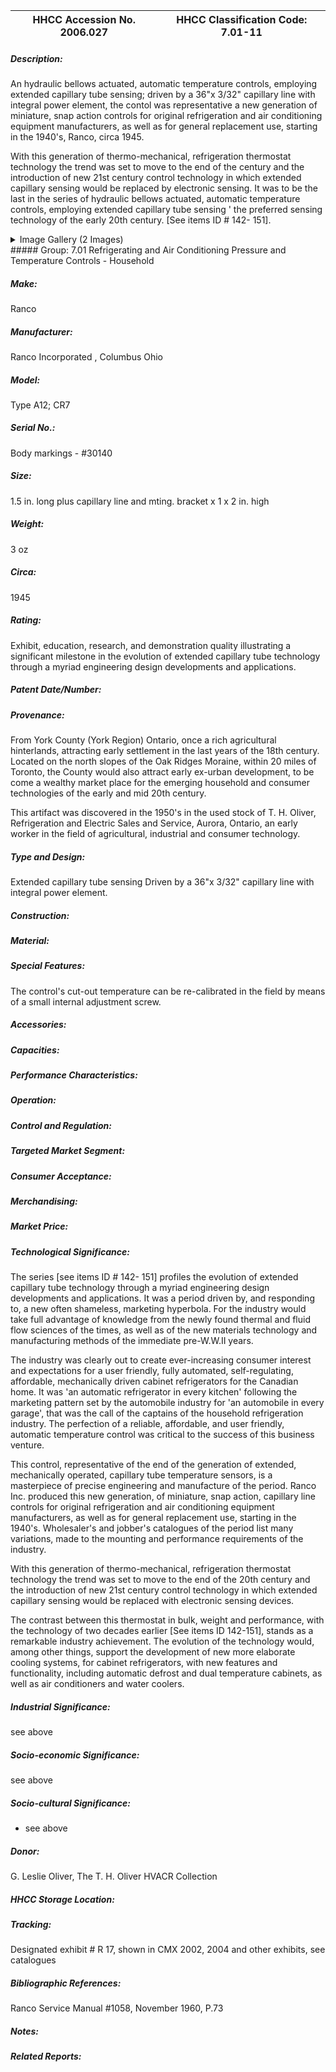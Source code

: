 | **HHCC Accession No. 2006.027** |**HHCC Classification Code:  7.01-11**|
| ----------- | ----------- |
##### Description:
An hydraulic bellows actuated, automatic temperature controls, employing extended capillary tube sensing; driven by a 36"x 3/32" capillary line with integral power element, the contol was representative a new generation of miniature, snap action controls for original refrigeration and air conditioning equipment manufacturers, as well as for general replacement use, starting in the 1940's, Ranco, circa 1945. 

With this generation of thermo-mechanical, refrigeration thermostat technology the trend was set to move to the end of the century and the introduction of new 21st century control technology in which extended capillary sensing would be replaced by electronic sensing. 
It was to be the last in the series of hydraulic bellows actuated, automatic temperature controls, employing extended capillary tube sensing ' the preferred sensing technology of the early 20th century. [See items ID # 142- 151].


<details>
	<summary>Image Gallery (2 Images)</summary>
<div class="gallery gallery-wrapper--full" contenteditable="false" data-is-empty="false" data-translation="Add images" data-columns="6">
<figure class="gallery__item"><a href="#DOMAIN_NAME#gallery/7.01-11.jpg" data-size="369x431"><img src="#DOMAIN_NAME#gallery/7.01-11-thumbnail.jpg" alt=""></a></figure>
<figure class="gallery__item"><a href="#DOMAIN_NAME#gallery/7.01-11a.jpg" data-size="1992x861"><img src="#DOMAIN_NAME#gallery/7.01-11a-thumbnail.jpg" alt=""></a></figure>
</div>
</details>
##### Group:
7.01 Refrigerating and Air Conditioning Pressure and Temperature Controls - Household

##### Make:
Ranco

##### Manufacturer:
Ranco Incorporated , Columbus Ohio

##### Model:
Type A12; CR7

##### Serial No.:
Body markings -  #30140

##### Size:
1.5 in. long plus capillary line and mting. bracket  x 1 x 2 in. high

##### Weight:
3 oz

##### Circa:
1945

##### Rating:
Exhibit, education, research, and demonstration quality illustrating a significant milestone in the evolution of extended capillary tube technology through a myriad engineering design developments and applications.

##### Patent Date/Number:


##### Provenance:
From York County (York Region) Ontario, once a rich agricultural hinterlands, attracting early settlement in the last years of the 18th century. Located on the north slopes of the Oak Ridges Moraine, within 20 miles of Toronto, the County would also attract early ex-urban development, to be come a wealthy market place for the emerging household and consumer technologies of the early and mid 20th century. 

This artifact was discovered in the 1950's in the used stock of T. H. Oliver, Refrigeration and Electric Sales and Service, Aurora, Ontario, an early worker in the field of agricultural, industrial and consumer technology.

##### Type and Design:
Extended capillary tube sensing
Driven by a 36"x 3/32" capillary line with integral power element.

##### Construction:


##### Material:


##### Special Features:
The control's cut-out temperature can be re-calibrated in the field by means of a small internal adjustment screw.

##### Accessories:


##### Capacities:


##### Performance Characteristics:


##### Operation:


##### Control and Regulation:


##### Targeted Market Segment:


##### Consumer Acceptance:


##### Merchandising:


##### Market Price:


##### Technological Significance:
The series [see items ID # 142- 151] profiles the evolution of extended capillary tube technology through a myriad engineering design developments and applications. It was a period driven by, and responding to, a new often shameless, marketing hyperbola. For the industry would take full advantage of knowledge from the newly found thermal and fluid flow sciences of the times, as well as of the new materials technology and manufacturing methods of the immediate pre-W.W.II years. 

The industry was clearly out to create ever-increasing consumer interest and expectations for a user friendly, fully automated, self-regulating, affordable, mechanically driven cabinet refrigerators for the Canadian home. It was 'an automatic refrigerator in every kitchen' following the marketing pattern set by the automobile industry for 'an automobile in every garage', that was the call of the captains of the household refrigeration industry. The perfection of a reliable, affordable, and user friendly, automatic temperature control was critical to the success of this business venture.    

This control, representative of the end of the generation of extended, mechanically operated, capillary tube temperature sensors, is a masterpiece of precise engineering and manufacture of the period. Ranco Inc. produced this new generation, of miniature, snap action, capillary line controls for original refrigeration and air conditioning equipment manufacturers, as well as for general replacement use, starting in the 1940's. Wholesaler's and jobber's catalogues of the period list many variations, made to the mounting and performance requirements of the industry.

With this generation of thermo-mechanical, refrigeration thermostat technology the trend was set to move to the end of the 20th century and the introduction of new 21st century control technology in which extended capillary sensing would be replaced with electronic sensing devices. 

The contrast between this thermostat in bulk, weight and performance, with the technology of two decades earlier [See items ID 142-151], stands as a remarkable industry achievement. The evolution of the technology would, among other things, support the development of new more elaborate cooling systems, for cabinet refrigerators, with new features and functionality, including automatic defrost and dual temperature cabinets, as well as air conditioners and water coolers.

##### Industrial Significance:
see above

##### Socio-economic Significance:
see above

##### Socio-cultural Significance:
- see above

##### Donor:
G. Leslie Oliver, The T. H. Oliver HVACR Collection

##### HHCC Storage Location:


##### Tracking:
Designated exhibit # R 17, shown in CMX 2002, 2004 and other exhibits, see catalogues

##### Bibliographic References:
Ranco Service Manual #1058, November 1960, P.73

##### Notes:


##### Related Reports:


